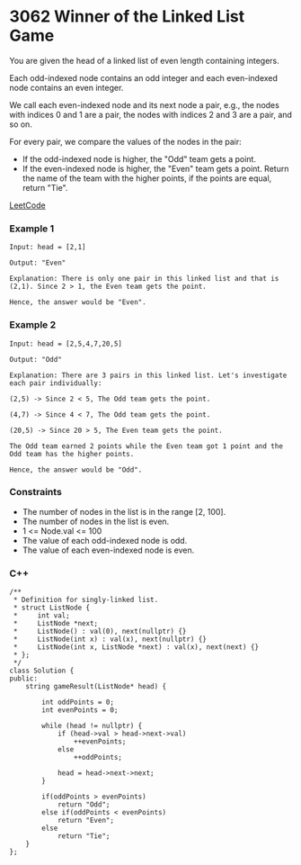# 3062 Winner of the Linked List Game

You are given the head of a linked list of even length containing integers.

Each odd-indexed node contains an odd integer and each even-indexed node contains an even integer.

We call each even-indexed node and its next node a pair, e.g., the nodes with indices 0 and 1 are a pair, the nodes with indices 2 and 3 are a pair, and so on.

For every pair, we compare the values of the nodes in the pair:

* If the odd-indexed node is higher, the "Odd" team gets a point.
* If the even-indexed node is higher, the "Even" team gets a point.
Return the name of the team with the higher points, if the points are equal, return "Tie".
 
[LeetCode](https://leetcode.cn/problems/split-the-array/)

### Example 1

```
Input: head = [2,1]

Output: "Even"

Explanation: There is only one pair in this linked list and that is (2,1). Since 2 > 1, the Even team gets the point.

Hence, the answer would be "Even".
```

### Example 2

```
Input: head = [2,5,4,7,20,5]

Output: "Odd"

Explanation: There are 3 pairs in this linked list. Let's investigate each pair individually:

(2,5) -> Since 2 < 5, The Odd team gets the point.

(4,7) -> Since 4 < 7, The Odd team gets the point.

(20,5) -> Since 20 > 5, The Even team gets the point.

The Odd team earned 2 points while the Even team got 1 point and the Odd team has the higher points.

Hence, the answer would be "Odd".
```

### Constraints

* The number of nodes in the list is in the range [2, 100].
* The number of nodes in the list is even.
* 1 <= Node.val <= 100
* The value of each odd-indexed node is odd.
* The value of each even-indexed node is even.


### C++ 

```
/**
 * Definition for singly-linked list.
 * struct ListNode {
 *     int val;
 *     ListNode *next;
 *     ListNode() : val(0), next(nullptr) {}
 *     ListNode(int x) : val(x), next(nullptr) {}
 *     ListNode(int x, ListNode *next) : val(x), next(next) {}
 * };
 */
class Solution {
public:
    string gameResult(ListNode* head) {

        int oddPoints = 0;
        int evenPoints = 0;

        while (head != nullptr) {
            if (head->val > head->next->val)
                ++evenPoints;
            else
                ++oddPoints;
            
            head = head->next->next;
        }

        if(oddPoints > evenPoints)
            return "Odd";
        else if(oddPoints < evenPoints)
            return "Even";
        else
            return "Tie";
    }
};
```